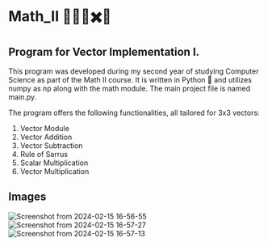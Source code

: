 # Math_II 🤔💭🔢✖️🧮
## Program for Vector Implementation I.

<body>
    <p>This program was developed during my second year of studying Computer Science as part of the Math II course. It is written in Python 🐍 and utilizes numpy as np along with the math module. The main project file is named main.py.</p>
    <p>The program offers the following functionalities, all tailored for 3x3 vectors:</p>
    <ol>
        <li>Vector Module</li>
        <li>Vector Addition</li>
        <li>Vector Subtraction</li>
        <li>Rule of Sarrus</li>
        <li>Scalar Multiplication</li>
        <li>Vector Multiplication</li>
    </ol>
</body>

## Images
![Screenshot from 2024-02-15 16-56-55](https://github.com/gabrielmossini/Matematica_II/assets/62443969/2e686053-ab20-454f-9ed5-5bf1e30a80f6)
![Screenshot from 2024-02-15 16-57-27](https://github.com/gabrielmossini/Matematica_II/assets/62443969/ef1b4abf-555e-45db-9841-1b014e624e56)
![Screenshot from 2024-02-15 16-57-13](https://github.com/gabrielmossini/Matematica_II/assets/62443969/de6a5488-d880-41c4-a1ba-344f383fc03c)


